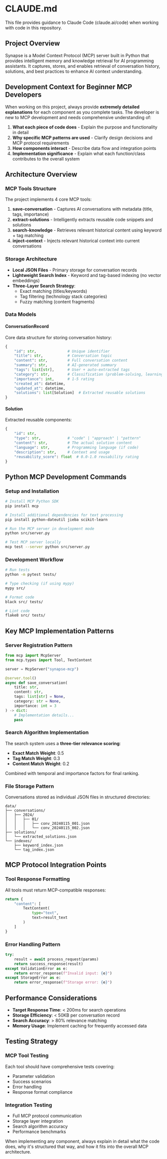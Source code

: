 # CLAUDE.md

This file provides guidance to Claude Code (claude.ai/code) when working with code in this repository.

## Project Overview

Synapse is a Model Context Protocol (MCP) server built in Python that provides intelligent memory and knowledge retrieval for AI programming assistants. It captures, stores, and enables retrieval of conversation history, solutions, and best practices to enhance AI context understanding.

## Development Context for Beginner MCP Developers

When working on this project, always provide **extremely detailed explanations** for each component as you complete tasks. The developer is new to MCP development and needs comprehensive understanding of:

1. **What each piece of code does** - Explain the purpose and functionality in detail
2. **Why specific MCP patterns are used** - Clarify design decisions and MCP protocol requirements  
3. **How components interact** - Describe data flow and integration points
4. **Implementation significance** - Explain what each function/class contributes to the overall system

## Architecture Overview

### MCP Tools Structure
The project implements 4 core MCP tools:

1. **save-conversation** - Captures AI conversations with metadata (title, tags, importance)
2. **extract-solutions** - Intelligently extracts reusable code snippets and solutions
3. **search-knowledge** - Retrieves relevant historical content using keyword + tag matching
4. **inject-context** - Injects relevant historical context into current conversations

### Storage Architecture
- **Local JSON Files** - Primary storage for conversation records
- **Lightweight Search Index** - Keyword and tag-based indexing (no vector embeddings)
- **Three-Layer Search Strategy**:
  - Exact matching (titles/keywords)
  - Tag filtering (technology stack categories)
  - Fuzzy matching (content fragments)

### Data Models

#### ConversationRecord
Core data structure for storing conversation history:
```python
{
    "id": str,              # Unique identifier
    "title": str,           # Conversation topic
    "content": str,         # Full conversation content
    "summary": str,         # AI-generated summary
    "tags": list[str],      # User + auto-extracted tags
    "category": str,        # Classification (problem-solving, learning, etc.)
    "importance": int,      # 1-5 rating
    "created_at": datetime,
    "updated_at": datetime,
    "solutions": list[Solution]  # Extracted reusable solutions
}
```

#### Solution
Extracted reusable components:
```python
{
    "id": str,
    "type": str,            # "code" | "approach" | "pattern"
    "content": str,         # The actual solution content
    "language": str,        # Programming language (if code)
    "description": str,     # Context and usage
    "reusability_score": float  # 0.0-1.0 reusability rating
}
```

## Python MCP Development Commands

### Setup and Installation
```bash
# Install MCP Python SDK
pip install mcp

# Install additional dependencies for text processing
pip install python-dateutil jieba scikit-learn

# Run the MCP server in development mode
python src/server.py

# Test MCP server locally
mcp test --server python src/server.py
```

### Development Workflow
```bash
# Run tests
python -m pytest tests/

# Type checking (if using mypy)
mypy src/

# Format code
black src/ tests/

# Lint code
flake8 src/ tests/
```

## Key MCP Implementation Patterns

### Server Registration Pattern
```python
from mcp import McpServer
from mcp.types import Tool, TextContent

server = McpServer("synapse-mcp")

@server.tool()
async def save_conversation(
    title: str,
    content: str,
    tags: list[str] = None,
    category: str = None,
    importance: int = 3
) -> dict:
    # Implementation details...
    pass
```

### Search Algorithm Implementation
The search system uses a **three-tier relevance scoring**:
- **Exact Match Weight**: 0.5
- **Tag Match Weight**: 0.3  
- **Content Match Weight**: 0.2

Combined with temporal and importance factors for final ranking.

### File Storage Pattern
Conversations stored as individual JSON files in structured directories:
```
data/
├── conversations/
│   ├── 2024/
│   │   ├── 01/
│   │   │   ├── conv_20240115_001.json
│   │   │   └── conv_20240115_002.json
├── solutions/
│   └── extracted_solutions.json
└── indexes/
    ├── keyword_index.json
    └── tag_index.json
```

## MCP Protocol Integration Points

### Tool Response Formatting
All tools must return MCP-compatible responses:
```python
return {
    "content": [
        TextContent(
            type="text",
            text=result_text
        )
    ]
}
```

### Error Handling Pattern
```python
try:
    result = await process_request(params)
    return success_response(result)
except ValidationError as e:
    return error_response(f"Invalid input: {e}")
except StorageError as e:
    return error_response(f"Storage error: {e}")
```

## Performance Considerations

- **Target Response Time**: < 200ms for search operations
- **Storage Efficiency**: < 50KB per conversation record
- **Search Accuracy**: > 80% relevance matching
- **Memory Usage**: Implement caching for frequently accessed data

## Testing Strategy

### MCP Tool Testing
Each tool should have comprehensive tests covering:
- Parameter validation
- Success scenarios  
- Error handling
- Response format compliance

### Integration Testing
- Full MCP protocol communication
- Storage layer integration
- Search algorithm accuracy
- Performance benchmarks

When implementing any component, always explain in detail what the code does, why it's structured that way, and how it fits into the overall MCP architecture.